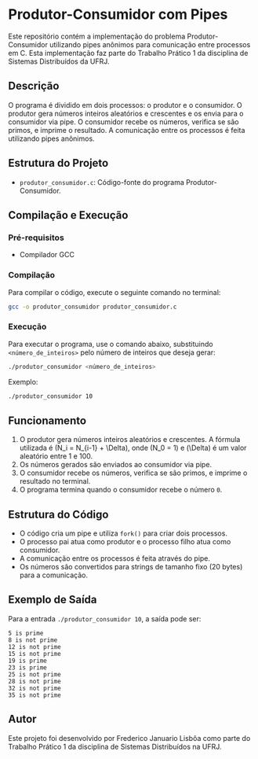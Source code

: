 # Produtor-Consumidor com Pipes

Este repositório contém a implementação do problema Produtor-Consumidor utilizando pipes anônimos para comunicação entre processos em C. Esta implementação faz parte do Trabalho Prático 1 da disciplina de Sistemas Distribuídos da UFRJ.

## Descrição

O programa é dividido em dois processos: o produtor e o consumidor. O produtor gera números inteiros aleatórios e crescentes e os envia para o consumidor via pipe. O consumidor recebe os números, verifica se são primos, e imprime o resultado. A comunicação entre os processos é feita utilizando pipes anônimos.

## Estrutura do Projeto

- `produtor_consumidor.c`: Código-fonte do programa Produtor-Consumidor.

## Compilação e Execução

### Pré-requisitos

- Compilador GCC

### Compilação

Para compilar o código, execute o seguinte comando no terminal:

```bash
gcc -o produtor_consumidor produtor_consumidor.c
```

### Execução

Para executar o programa, use o comando abaixo, substituindo `<número_de_inteiros>` pelo número de inteiros que deseja gerar:

```bash
./produtor_consumidor <número_de_inteiros>
```

Exemplo:

```bash
./produtor_consumidor 10
```

## Funcionamento

1. O produtor gera números inteiros aleatórios e crescentes. A fórmula utilizada é \(N_i = N_{i-1} + \Delta\), onde \(N_0 = 1\) e \(\Delta\) é um valor aleatório entre 1 e 100.
2. Os números gerados são enviados ao consumidor via pipe.
3. O consumidor recebe os números, verifica se são primos, e imprime o resultado no terminal.
4. O programa termina quando o consumidor recebe o número `0`.

## Estrutura do Código

- O código cria um pipe e utiliza `fork()` para criar dois processos.
- O processo pai atua como produtor e o processo filho atua como consumidor.
- A comunicação entre os processos é feita através do pipe.
- Os números são convertidos para strings de tamanho fixo (20 bytes) para a comunicação.

## Exemplo de Saída

Para a entrada `./produtor_consumidor 10`, a saída pode ser:

```
5 is prime
8 is not prime
12 is not prime
15 is not prime
19 is prime
23 is prime
25 is not prime
28 is not prime
32 is not prime
35 is not prime
```

## Autor

Este projeto foi desenvolvido por Frederico Januario Lisbôa como parte do Trabalho Prático 1 da disciplina de Sistemas Distribuídos na UFRJ.
